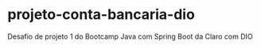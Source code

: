 # projeto-conta-bancaria-dio
Desafio de projeto 1 do Bootcamp Java com Spring Boot da Claro com DIO
